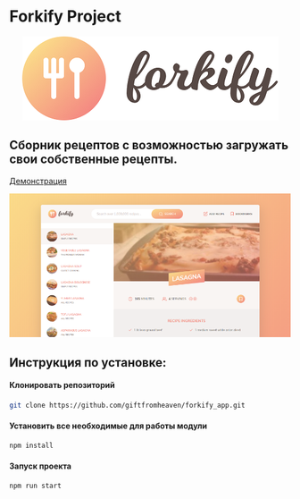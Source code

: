 # Forkify Project
<p align="center">
  <img src="https://github.com/giftfromheaven/forkify_app/blob/master/src/img/logo_small.png?raw=true" alt="giftfromheaven's custom image"/>
</p>


## Сборник рецептов с возможностью загружать свои собственные рецепты.

[Демонстрация](http://forkify-app-gfh.netlify.app)

  <img src="https://github.com/giftfromheaven/forkify_app/blob/master/src/img/screenshot_small.png?raw=true" alt="giftfromheaven's screenshot"/>
</p>


## Инструкция по установке:
#### Клонировать репозиторий
```sh
git clone https://github.com/giftfromheaven/forkify_app.git
```
#### Установить все необходимые для работы модули
```sh
npm install
```
#### Запуск проекта
```sh
npm run start
```
